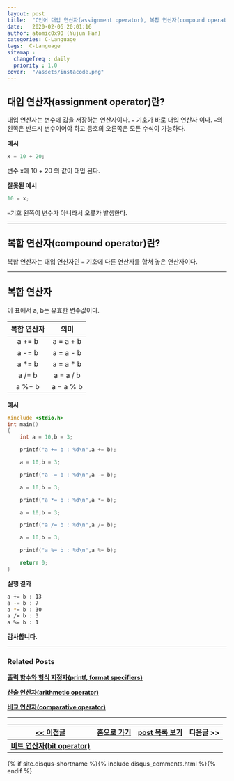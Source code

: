 ```yaml
---
layout: post
title:  "C언어 대입 연산자(assignment operator), 복합 연산자(compound operator)"
date:   2020-02-06 20:01:16
author: atomic0x90 (Yujun Han)
categories: C-Language
tags:  C-Language
sitemap :
  changefreq : daily
  priority : 1.0
cover:  "/assets/instacode.png"
---
```


## 대입 연산자(assignment operator)란?

대입 연산자는 변수에 값을 저장하는 연산자이다. `=` 기호가 바로 대입 연산자 이다.
`=`의 왼쪽은 반드시 변수이어야 하고 등호의 오른쪽은 모든 수식이 가능하다.

**예시**
```c
x = 10 + 20;
```
변수 x에 10 + 20 의 값이 대입 된다.


**잘못된 예시**
```c
10 = x;
```
`=`기호 왼쪽이 변수가 아니라서 오류가 발생한다.

---

## 복합 연산자(compound operator)란?

복합 연산자는 대입 연산자인 `=` 기호에 다른 연산자를 합쳐 놓은 연산자이다.

---

## 복합 연산자

이 표에서 a, b는 유효한 변수값이다.

복합 연산자	|의미
:------:	|:------:
a += b		|a = a + b
a -= b		|a = a - b
a \*= b		|a = a \* b
a /= b		|a = a / b
a %= b		|a = a % b

**예시**
```c
#include <stdio.h>
int main()
{
	int a = 10,b = 3;

	printf("a += b : %d\n",a += b);

	a = 10,b = 3;

	printf("a -= b : %d\n",a -= b);

	a = 10,b = 3;

	printf("a *= b : %d\n",a *= b);

	a = 10,b = 3;

	printf("a /= b : %d\n",a /= b);

	a = 10,b = 3;

	printf("a %= b : %d\n",a %= b);

	return 0;
}
```

**실행 결과**
```bash
a += b : 13
a -= b : 7
a *= b : 30
a /= b : 3
a %= b : 1
```


**감사합니다.**

---

### Related Posts

**[출력 함수와 형식 지정자(printf, format specifiers)][1]**

**[산술 연산자(arithmetic operator)][3]**

**[비교 연산자(comparative operator)][4]**

---

[\<\< 이전글][8]        |[홈으로 가기][6]       |[post 목록 보기][7]    |다음글 \>\>
------                  |:------:               |:------:               |------:
**[비트 연산자(bit operator)][8]**   |                       |                      	|


[1]: https://atomic0x90.github.io/c-language/2019/06/04/printf-format.html "출력 함수와 형식 지정자"
[3]: https://atomic0x90.github.io/c-language/2019/06/13/arithmetic-operator.html "산술 연산자"
[4]: https://atomic0x90.github.io/c-language/2019/06/14/comparative-operator.html "비교 연산자"
[6]: https://atomic0x90.github.io/ "home"
[7]: https://atomic0x90.github.io/posts/ "posts"
[8]: https://atomic0x90.github.io/c-language/2019/06/16/bit-operator.html "비트 연산자"

{% if site.disqus-shortname %}{% include disqus_comments.html %}{% endif %}

